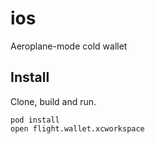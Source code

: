 # ios
Aeroplane-mode cold wallet

## Install

Clone, build and run.

```
pod install
open flight.wallet.xcworkspace
```

